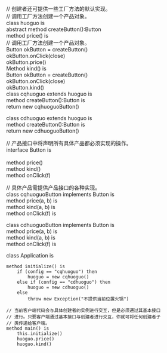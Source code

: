  // 创建者还可提供一些工厂方法的默认实现。<br>
 // 调用工厂方法创建一个产品对象。<br>
   class huoguo is<br>
       abstract method createButton():Button<br>
       method price() is<br>
           // 调用工厂方法创建一个产品对象。<br>
           Button okButton = createButton()<br>
           okButton.onClick(close)<br>
           okButton.price()<br>
      Method kind() is<br>
           Button okButton = createButton()<br>
           okButton.onClick(close)<br>
           okButton.kind()<br>
   class cqhuoguo extends huoguo is<br>
       method createButton():Button is<br>
           return new cqhuoguoButton()<br>

   class cdhuoguo extends huoguo is<br>
       method createButton():Button is<br>
           return new cdhuoguoButton()<br>


// 产品接口中将声明所有具体产品都必须实现的操作。<br>
interface Button is<br><br>
    method price()<br>
    method kind()<br>
        method onClick(f)<br>

// 具体产品需提供产品接口的各种实现。<br>
class cqhuoguoButton implements Button is<br>
    method price(a, b) is<br>
    method kind(a, b) is<br>
        method onClick(f) is<br>

class cdhuoguoButton implements Button is<br>
    method price(a, b) is<br>
    method kind(a, b) is<br>
        method onClick(f) is<br>

class Application is

    method initialize() is
        if (config == "cqhuoguo") then
            huoguo = new cqhuoguo()
        else if (config == "cdhuoguo") then
            huoguo = new cdhuoguo()
        else
            throw new Exception("不提供当前位置火锅")

    // 当前客户端代码会与具体创建者的实例进行交互，但是必须通过其基本接口
    // 进行。只要客户端通过基本接口与创建者进行交互，你就可将任何创建者子
    // 类传递给客户端。
    method main() is
        this.initialize()
        huoguo.price()
        huoguo.kind()
